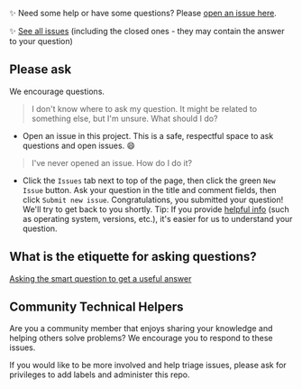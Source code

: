 
:sparkles: Need some help or have some questions? Please [open an issue here](https://github.com/ubermag/help/issues/new). 

:sparkles: [See all issues](https://github.com/ubermag/help/issues?utf8=✓&q=is%3Aissue+) (including the closed ones - they may contain the answer to your question)


## Please ask

We encourage questions.

> I don't know where to ask my question. It might be related to
> something else, but I'm unsure. What should I do?

+ Open an issue in this project. This is a safe, respectful space to ask
                  questions and open issues. :smile:


> I've never opened an issue. How do I do it?

+ Click the `Issues` tab next to top of the page, then click the
  green `New Issue` button. Ask your question in the title and comment fields, then click
  `Submit new issue`. Congratulations, you submitted your question! We'll try
  to get back to you shortly. Tip: If you provide 
  [helpful info](https://fangohr.github.io/computing/smartquestion.html) (such as
  operating system, versions, etc.), it's easier for us to understand your
  question.

## What is the etiquette for asking questions?

[Asking the smart question to get a useful answer](https://fangohr.github.io/computing/smartquestion.html)

## Community Technical Helpers
Are you a community member that enjoys sharing your knowledge and helping
others solve problems? We encourage you to respond to these issues.

If you would like to be more involved and help triage issues, please ask for
privileges to add labels and administer this repo.


